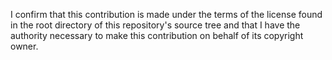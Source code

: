 I confirm that this contribution is made under the terms of the license found in the root directory of this repository's source tree and that I have the authority necessary to make this contribution on behalf of its copyright owner.